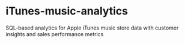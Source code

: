 # iTunes-music-analytics
SQL-based analytics for Apple iTunes music store data with customer insights and sales performance metrics
